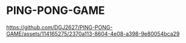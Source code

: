 # PING-PONG-GAME






https://github.com/DGJ2627/PING-PONG-GAME/assets/114165275/2370a113-8604-4e08-a398-9e80054bca29

